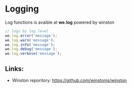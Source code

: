 # Logging

Log functions is avaible at **we.log** powered by winston

```js
// logs by log level
we.log.error('message');
we.log.warn('message');
we.log.info('message');
we.log.debug('message');
we.log.verbose('message');
```

## Links:

- Winston reporitory: https://github.com/winstonjs/winston
